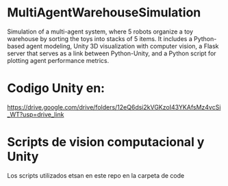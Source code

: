 # MultiAgentWarehouseSimulation
Simulation of a multi-agent system, where 5 robots organize a toy warehouse by sorting the toys into stacks of 5 items. It includes a Python-based agent modeling, Unity 3D visualization with computer vision, a Flask server that serves as a link between Python-Unity, and a Python script for plotting agent performance metrics.

# Codigo Unity en: 
https://drive.google.com/drive/folders/12eQ6dsi2kVGKzoI43YKAfsMz4vcSi_WT?usp=drive_link

# Scripts de vision computacional y Unity
Los scripts utilizados etsan en este repo en la carpeta de code
